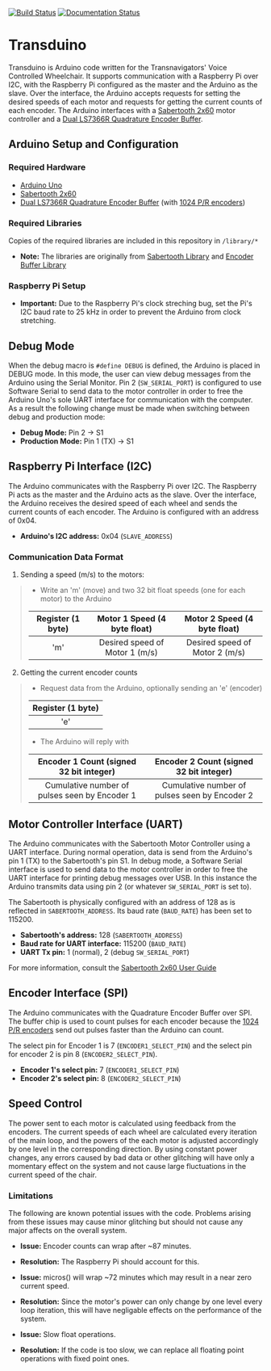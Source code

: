 [![Build Status](https://travis-ci.org/Transnavigators/Transduino.svg?branch=master)](https://travis-ci.org/Transnavigators/Transduino)
[![Documentation Status](https://readthedocs.org/projects/transduino/badge/?version=master)](http://transduino.readthedocs.io/en/master/?badge=master)
# Transduino

Transduino is Arduino code written for the Transnavigators' Voice Controlled Wheelchair.  It supports communication with a Raspberry Pi over I2C, with the Raspberry Pi configured as the master and the Arduino as the slave.  Over the interface, the Arduino accepts requests for setting the desired speeds of each motor and requests for getting the current counts of each encoder.  The Arduino interfaces with a [Sabertooth 2x60](https://www.dimensionengineering.com/products/sabertooth2x60) motor controller and a [Dual LS7366R Quadrature Encoder Buffer](https://www.superdroidrobots.com/shop/item.aspx/dual-ls7366r-quadrature-encoder-buffer/1523/).

## Arduino Setup and Configuration

### Required Hardware

* [Arduino Uno](https://store.arduino.cc/usa/arduino-uno-rev3)
* [Sabertooth 2x60](https://www.dimensionengineering.com/products/sabertooth2x60)
* [Dual LS7366R Quadrature Encoder Buffer](https://www.superdroidrobots.com/shop/item.aspx/dual-ls7366r-quadrature-encoder-buffer/1523/) (with [1024 P/R encoders](https://www.sparkfun.com/products/11102))

### Required Libraries

Copies of the required libraries are included in this repository in `/library/*`

* **Note:** The libraries are originally from [Sabertooth Library](https://www.dimensionengineering.com/software/SabertoothArduinoLibraries.zip) and [Encoder Buffer Library](https://github.com/SuperDroidRobots/Encoder-Buffer-Library.git)

### Raspberry Pi Setup

* **Important:** Due to the Raspberry Pi's clock streching bug, set the Pi's I2C baud rate to 25 kHz in order to prevent the Arduino from clock stretching.

## Debug Mode

When the debug macro is `#define DEBUG` is defined, the Arduino is placed in DEBUG mode.  In this mode, the user can view debug messages from the Arduino using the Serial Monitor.  Pin 2 (`SW_SERIAL_PORT`) is configured to use Software Serial to send data to the motor controller in order to free the Arduino Uno's sole UART interface for communication with the computer.  As a result the following change must be made when switching between debug and production mode:

* **Debug Mode:** Pin 2 -> S1
* **Production Mode:** Pin 1 (TX) -> S1

## Raspberry Pi Interface (I2C)

The Arduino communicates with the Raspberry Pi over I2C.  The Raspberry Pi acts as the master and the Arduino acts as the slave.  Over the interface, the Arduino receives the desired speed of each wheel and sends the current counts of each encoder.  The Arduino is configured with an address of 0x04.

* **Arduino's I2C address:** 0x04 (`SLAVE_ADDRESS`)

### Communication Data Format

1. Sending a speed (m/s) to the motors:

> * Write an 'm' (move) and two 32 bit float speeds (one for each motor) to the Arduino
>
> | Register (1 byte) | Motor 1 Speed (4 byte float)   | Motor 2 Speed (4 byte float)   |
> |:-----------------:|:------------------------------:|:------------------------------:|
> | 'm'               | Desired speed of Motor 1 (m/s) | Desired speed of Motor 2 (m/s) |

2. Getting the current encoder counts

> * Request data from the Arduino, optionally sending an 'e' (encoder)
>
> | Register (1 byte) |
> |:-----------------:|
> | 'e'               |
>
> * The Arduino will reply with
>
> | Encoder 1 Count (signed 32 bit integer)       | Encoder 2 Count (signed 32 bit integer)       |
> |:---------------------------------------------:|:---------------------------------------------:|
> | Cumulative number of pulses seen by Encoder 1 | Cumulative number of pulses seen by Encoder 2 |

## Motor Controller Interface (UART)

The Arduino communicates with the Sabertooth Motor Controller using a UART interface.  During normal operation, data is send from the Arduino's pin 1 (TX) to the Sabertooth's pin S1.  In debug mode, a Software Serial interface is used to send data to the motor controller in order to free the UART interface for printing debug messages over USB.  In this instance the Arduino transmits data using pin 2 (or whatever `SW_SERIAL_PORT` is set to).

The Sabertooth is physically configured with an address of 128 as is reflected in `SABERTOOTH_ADDRESS`.  Its baud rate (`BAUD_RATE`) has been set to 115200.

* **Sabertooth's address:**  128 (`SABERTOOTH_ADDRESS`)
* **Baud rate for UART interface:** 115200 (`BAUD_RATE`)
* **UART Tx pin:** 1 (normal), 2 (debug `SW_SERIAL_PORT`)

For more information, consult the [Sabertooth 2x60 User Guide](https://www.dimensionengineering.com/datasheets/Sabertooth2x60.pdf)

## Encoder Interface (SPI)

The Arduino communicates with the Quadrature Encoder Buffer over SPI.  The buffer chip is used to count pulses for each encoder because the [1024 P/R encoders](https://www.sparkfun.com/products/11102) send out pulses faster than the Arduino can count.

The select pin for Encoder 1 is 7 (`ENCODER1_SELECT_PIN`) and the select pin for encoder 2 is pin 8 (`ENCODER2_SELECT_PIN`).

* **Encoder 1's select pin:** 7 (`ENCODER1_SELECT_PIN`)
* **Encoder 2's select pin:** 8 (`ENCODER2_SELECT_PIN`)


## Speed Control

The power sent to each motor is calculated using feedback from the encoders.  The current speeds of each wheel are calculated every iteration of the main loop, and the powers of the each motor is adjusted accordingly by one level in the corresponding direction.  By using constant power changes, any errors caused by bad data or other glitching will have only a momentary effect on the system and not cause large fluctuations in the current speed of the chair.

### Limitations

The following are known potential issues with the code.  Problems arising from these issues may cause minor glitching but should not cause any major affects on the overall system.

* **Issue:** Encoder counts can wrap after ~87 minutes.
* **Resolution:** The Raspberry Pi should account for this.

* **Issue:** micros() will wrap ~72 minutes which may result in a near zero current speed.
* **Resolution:** Since the motor's power can only change by one level every loop iteration, this will have negligable effects on the performance of the system.

* **Issue:** Slow float operations.
* **Resolution:** If the code is too slow, we can replace all floating point operations with fixed point ones.
